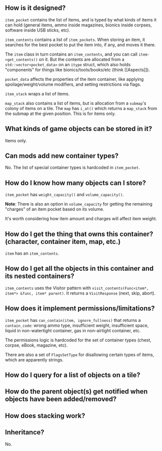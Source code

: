 ## How is it designed?

`item_pocket` contains the list of items, and is typed by what kinds of items it can hold (general items, ammo inside magazines, bionics inside corpses, software inside USB sticks, etc).

`item_contents` contains a list of `item_pockets`. When storing an item, it searches for the best pocket to put the item into, if any, and moves it there.

The `item` class in turn contains an `item_contents`, and you can call `item->get_contents()` on it. But the contents are allocated from a `std::vector<pocket_data>` on an `itype` struct, which also holds "components" for things like bionics/tools/books/etc (think [[Aspects]]).

`pocket_data` affects the properties of the item container, like applying spoilage/weight/volume modifiers, and setting restrictions via flags.

`item_stack` wraps a list of items.

`map_stack` also contains a list of items, but is allocation from a `submap`'s colony of items on a tile. The `map` has `i_at()` which returns a `map_stack` from the submap at the given position. This is for items only.

## What kinds of game objects can be stored in it?

Items only.

## Can mods add new container types?

No. The list of special container types is hardcoded in `item_pocket`.

## How do I know how many objects can I store?

`item_pocket` has `weight_capacity()` and `volume_capacity()`.

**Note**: There is also an option in `volume_capacity` for getting the remaining "charges" of an item pocket based on its volume.

It's worth considering how item amount and charges will affect item weight.

## How do I get the thing that owns this container? (character, container item, map, etc.)

`item` has an `item_contents`.

## How do I get all the objects in this container and its nested containers?

`item_contents` uses the Visitor pattern with `visit_contents(Func<item*, item*> &func, item* parent)`. It returns a `VisitResponse` (next, skip, abort).

## How does it implement permissions/limitations?

`item_pocket` has `can_contain(item, ignore_fullness)` that returns a `contain_code`:  wrong ammo type, insufficient weight, insufficient space, liquid in non-watertight container, gas in non-airtight container, etc.

The permissions logic is hardcoded for the set of container types (chest, corpse, eBook, magazine, etc).

There are also a set of `FlagsSetType` for disallowing certain types of items, which are apparently strings.

## How do I query for a list of objects on a tile?

## How do the parent object(s) get notified when objects have been added/removed?

## How does stacking work?

## Inheritance?

No.